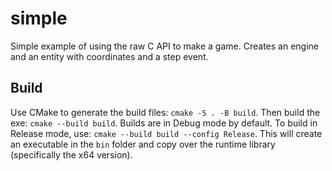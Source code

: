 # simple
Simple example of using the raw C API to make a game. Creates an engine and an entity with
coordinates and a step event.

## Build
Use CMake to generate the build files: `cmake -S . -B build`. Then build the exe: 
`cmake --build build`. Builds are in Debug mode by default. To build in Release mode, use:
`cmake --build build --config Release`. This will create an executable in the `bin` folder and 
copy over the runtime library (specifically the x64 version).